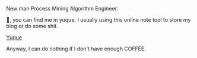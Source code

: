 New man Process Mining Algorithm Engineer.

👋, you can find me in yuque, I usually using this online note tool to store my blog or do some shit.

[Yuque](https://www.yuque.com/tommy-mzjaz)


Anyway, I can do nothing if I don't have enough COFFEE.


